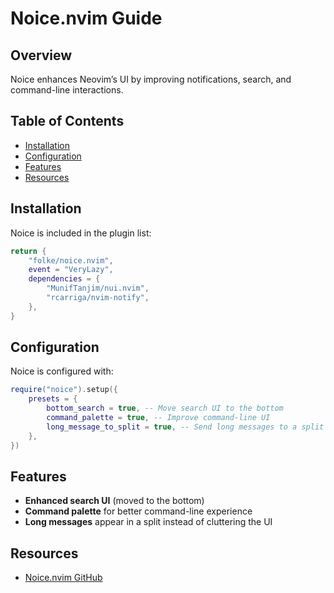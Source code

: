 # Noice.nvim Guide

## Overview
Noice enhances Neovim’s UI by improving notifications, search, and command-line interactions.

## Table of Contents
  - [Installation](#installation)
  - [Configuration](#configuration)
  - [Features](#features)
  - [Resources](#resources)

## Installation
Noice is included in the plugin list:
```lua
return {
    "folke/noice.nvim",
    event = "VeryLazy",
    dependencies = {
        "MunifTanjim/nui.nvim",
        "rcarriga/nvim-notify",
    },
}
```

## Configuration
Noice is configured with:
```lua
require("noice").setup({
    presets = {
        bottom_search = true, -- Move search UI to the bottom
        command_palette = true, -- Improve command-line UI
        long_message_to_split = true, -- Send long messages to a split window
    },
})
```

## Features
- **Enhanced search UI** (moved to the bottom)
- **Command palette** for better command-line experience
- **Long messages** appear in a split instead of cluttering the UI

## Resources
- [Noice.nvim GitHub](https://github.com/folke/noice.nvim)

